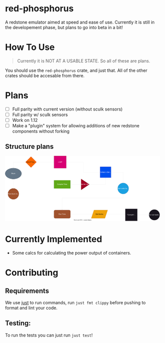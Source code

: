 # red-phosphorus
A redstone emulator aimed at speed and ease of use. Currently it is still in the developement phase, but plans to go into beta in a bit!

# How To Use
> Currently it is NOT AT A USABLE STATE. So all of these are plans.

You should use the `red-phosphorus` crate, and just that. All of the other crates should be accesable from there.

# Plans
- [ ] Full parity with current version (without sculk sensors)
- [ ] Full parity w/ sculk sensors
- [ ] Work on 1.12
- [ ] Make a "plugin" system for allowing additions of new redstone components without forking

## Structure plans
![](/Structure.drawio.svg)

# Currently Implemented
- Some calcs for calculating the power output of containers.

# Contributing

## Requirements
We use [just](https://github.com/casey/just) to run commands, run `just fmt clippy` before pushing to format and lint your code.

## Testing:
To run the tests you can just run `just test`!

